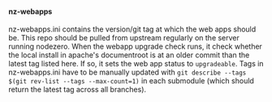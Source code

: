 #### nz-webapps
nz-webapps.ini contains the version/git tag at which the web apps should be.
This repo should be pulled from upstream regularly on the server running nodezero.
When the webapp upgrade check runs, it check whether the local install in apache's documentroot is at an older commit than the latest tag listed here.
If so, it sets the web app status to `upgradeable`.
Tags in nz-webapps.ini have to be manually updated with `git describe --tags $(git rev-list --tags --max-count=1)` in each submodule (which should return the latest tag across all branches).